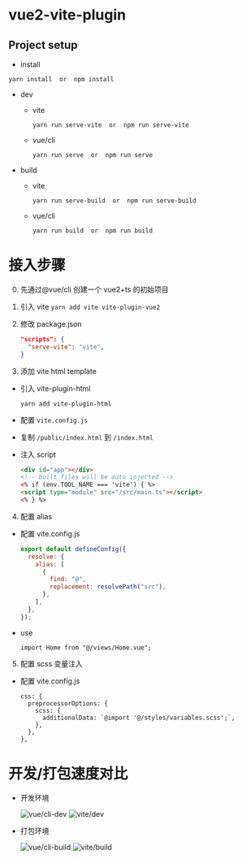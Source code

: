 # vue2-vite-plugin

## Project setup

- install

```
yarn install  or  npm install
```

- dev

  - vite

    ```
    yarn run serve-vite  or  npm run serve-vite
    ```

  - vue/cli

    ```
    yarn run serve  or  npm run serve
    ```

- build

  - vite

    ```
    yarn run serve-build  or  npm run serve-build
    ```

  - vue/cli

    ```
    yarn run build  or  npm run build
    ```

# 接入步骤

0. 先通过@vue/cli 创建一个 vue2+ts 的初始项目
1. 引入 vite
   `yarn add vite vite-plugin-vue2`
2. 修改 package.json

   ```json
   "scripts": {
     "serve-vite": "vite",
   }
   ```

3. 添加 vite html template

- 引入 vite-plugin-html

  `yarn add vite-plugin-html`

- 配置 `vite.config.js`
- 复制 `/public/index.html` 到 `/index.html`
- 注入 script

  ```html
  <div id="app"></div>
  <!-- built files will be auto injected -->
  <% if (env.TOOL_NAME === 'vite') { %>
  <script type="module" src="/src/main.ts"></script>
  <% } %>
  ```

4. 配置 alias

- 配置 vite.config.js

  ```javascript
  export default defineConfig({
    resolve: {
      alias: [
        {
          find: "@",
          replacement: resolvePath("src"),
        },
      ],
    },
  });
  ```

- use

  `import Home from "@/views/Home.vue";`

5. 配置 scss 变量注入

- 配置 vite.config.js

  ```
  css: {
    preprocessorOptions: {
      scss: {
        additionalData: `@import '@/styles/variables.scss';`,
      },
    },
  },
  ```

# 开发/打包速度对比

- 开发环境

  ![vue/cli-dev](https://upload-images.jianshu.io/upload_images/4985324-c3298579a3c6be10.png?imageMogr2/auto-orient/strip%7CimageView2/2/w/600)
  ![vite/dev](https://upload-images.jianshu.io/upload_images/4985324-07e729b4d1d487f7.png?imageMogr2/auto-orient/strip%7CimageView2/2/w/600)
- 打包环境

  ![vue/cli-build](https://upload-images.jianshu.io/upload_images/4985324-5efc338fbbfbc0cf.png?imageMogr2/auto-orient/strip%7CimageView2/2/w/600)
  ![vite/build](https://upload-images.jianshu.io/upload_images/4985324-98901c6db13a3b0d.png?imageMogr2/auto-orient/strip%7CimageView2/2/w/600)
